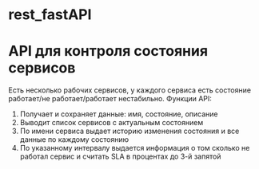 # rest_fastAPI
# API для контроля состояния сервисов
Есть несколько рабочих сервисов, у каждого сервиса есть состояние работает/не работает/работает нестабильно.
Функции API:
1) Получает и сохраняет данные: имя, состояние, описание
2) Выводит список сервисов с актуальным состоянием
3) По имени сервиса выдает историю изменения состояния и все данные по каждому состоянию
4) По указанному интервалу выдается информация о том сколько не работал сервис и считать SLA в процентах до 3-й запятой
